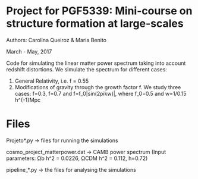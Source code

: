 # Project for PGF5339: Mini-course on structure formation at large-scales 
   
   Authors: Carolina Queiroz & Maria Benito 
   
   March - May, 2017   
   
   Code for simulating the linear matter power spectrum taking into account redshift distortions.
   We simulate the spectrum for different cases:
   1) General Relativity, i.e. f = 0.55
   2) Modifications of gravity through the growth factor f. We study three cases: f=0.3, f=0.7 and f=f_0|sin(2pikw)|, where f_0=0.5 and w=1/0.15 h^{-1}Mpc
   
   # Files
   Projeto*.py   -> files for running the simulations
   
   cosmo_project_matterpower.dat -> CAMB power spectrum (Input parameters: Ωb h^2 = 0.0226, ΩCDM h^2 = 0.112, h=0.72)
   
   pipeline_*.py -> the files for analysing the simulations
   
   
